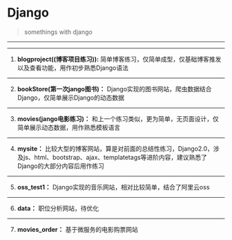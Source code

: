 ﻿# Django
>somethings with django
---
---
1. __blogproject((博客项目练习)):__ 简单博客练习，仅简单成型，仅基础博客推发以及查看功能，用作初步熟悉Django语法
---
2. __bookStore(第一次jango图书)：__ Django实现的图书网站，爬虫数据结合Django，仅简单展示Django的动态数据
---
3. __movies(jango电影练习)：__ 和上一个练习类似，更为简单，无页面设计，仅简单展示动态数据，用作熟悉模板语言
---
4. __mysite：__ 比较大型的博客网站，算是对前面的总结性练习，Django2.0，涉及js、html、bootstrap、ajax、templatetags等进阶内容，建议熟悉了Django的大部分内容后用作练习
---
5. __oss_test1：__ Django实现的音乐网站，相对比较简单，结合了阿里云oss
---
6. __data：__ 职位分析网站，待优化
---
7. __movies_order：__ 基于微服务的电影购票网站
